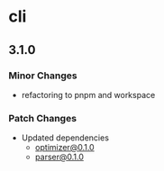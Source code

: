 # cli

## 3.1.0

### Minor Changes

- refactoring to pnpm and workspace

### Patch Changes

- Updated dependencies
  - optimizer@0.1.0
  - parser@0.1.0
